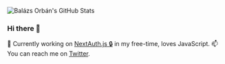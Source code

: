 ![Balázs Orbán's GitHub Stats](https://github-readme-stats.vercel.app/api?username=balazsorban44&title_color=fff&icon_color=8B959E&text_color=9f9f9f&bg_color=0E1217)

### Hi there 👋

🔭 Currently working on [NextAuth.js 🔒](https://github.com/nextauthjs/next-auth) in my free-time, loves JavaScript. 📫 You can reach me on [Twitter](https://twitter.com/balazsorban44).

<!--
**balazsorban44/balazsorban44** is a ✨ _special_ ✨ repository because its `README.md` (this file) appears on your GitHub profile.

Here are some ideas to get you started:

- 🔭 I’m currently working on ...
- 🌱 I’m currently learning ...
- 👯 I’m looking to collaborate on ...
- 🤔 I’m looking for help with ...
- 💬 Ask me about ...
- 📫 How to reach me: ...
- 😄 Pronouns: ...
- ⚡ Fun fact: ...
-->
